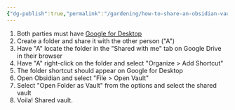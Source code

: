 ```yaml
---
{"dg-publish":true,"permalink":"/gardening/how-to-share-an-obsidian-vault-via-google-drive/","created":"2025-05-22T07:28:50.000+08:00","updated":"2025-07-01T13:42:39.000+08:00"}
---
```


1. Both parties must have [Google for Desktop](https://support.google.com/drive/answer/10838124?hl=en#zippy=%2Cinstall-set-up-drive-for-desktop-for-macos)
2. Create a folder and share it with the other person ("A")
3. Have "A" locate the folder in the "Shared with me" tab on Google Drive in their browser
4. Have "A" right-click on the folder and select "Organize > Add Shortcut"
5. The folder shortcut should appear on Google for Desktop
6. Open Obsidian and select "File > Open Vault"
7. Select "Open Folder as Vault" from the options and select the shared vault
8. Voila! Shared vault.